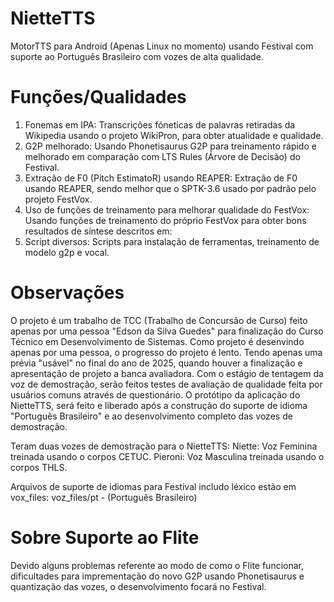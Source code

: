 # NietteTTS
MotorTTS para Android (Apenas Linux no momento) usando Festival com suporte ao Português Brasileiro com vozes de alta qualidade.

# Funções/Qualidades 

1. Fonemas em IPA:
Transcrições fóneticas de palavras retiradas da Wikipedia usando o projeto WikiPron, para obter atualidade e qualidade.
2. G2P melhorado:
Usando Phonetisaurus G2P para treinamento rápido e melhorado em comparação com LTS Rules (Árvore de Decisão) do Festival.
3. Extração de F0 (Pitch EstimatoR) usando REAPER:
Extração de F0 usando REAPER, sendo melhor que o SPTK-3.6 usado por padrão pelo projeto FestVox. 
4. Uso de funções de treinamento para melhorar qualidade do FestVox:
Usando funções de treinamento do próprio FestVox para obter bons resultados de síntese descritos em: 
5. Script diversos:
Scripts para instalação de ferramentas, treinamento de modelo g2p e vocal.

# Observações 
O projeto é um trabalho de TCC (Trabalho de Concursão de Curso) feito apenas por uma pessoa "Edson da Silva Guedes" para finalização do Curso Técnico em Desenvolvimento de Sistemas. 
Como projeto é desenvindo apenas por uma pessoa, o progresso do projeto é lento. Tendo apenas uma prévia "usável" no final do ano de 2025, quando houver a finalização e apresentação de projeto a banca avaliadora. 
Com o estágio de tentagem da voz de demostração, serão feitos testes de avaliação de qualidade feita por usuários comuns através de questionário. 
O protótipo da aplicação do NietteTTS, será feito e liberado após a construção do suporte de idioma "Português Brasileiro" e ao desenvolvimento completo das vozes de demostração.

Teram duas vozes de demostração para o NietteTTS:
Niette: Voz Feminina treinada usando o corpos CETUC.
Pieroni: Voz Masculina treinada usando o corpos THLS.

Arquivos de suporte de idiomas para Festival includo léxico estão em vox_files:
voz_files/pt - (Português Brasileiro)

# Sobre Suporte ao Flite
Devido alguns problemas referente ao modo de como o Flite funcionar, dificultades para imprementação do novo G2P usando Phonetisaurus e quantização das vozes, o desenvolvimento focará no Festival.



